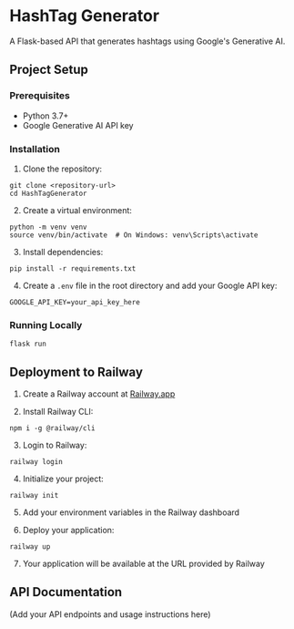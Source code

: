 # HashTag Generator

A Flask-based API that generates hashtags using Google's Generative AI.

## Project Setup

### Prerequisites

- Python 3.7+
- Google Generative AI API key

### Installation

1. Clone the repository:

```
git clone <repository-url>
cd HashTagGenerator
```

2. Create a virtual environment:

```
python -m venv venv
source venv/bin/activate  # On Windows: venv\Scripts\activate
```

3. Install dependencies:
```
pip install -r requirements.txt
```

4. Create a `.env` file in the root directory and add your Google API key:
```
GOOGLE_API_KEY=your_api_key_here
```

### Running Locally

```
flask run
```

## Deployment to Railway

1. Create a Railway account at [Railway.app](https://railway.app)

2. Install Railway CLI:
```
npm i -g @railway/cli
```

3. Login to Railway:
```
railway login
```

4. Initialize your project:
```
railway init
```

5. Add your environment variables in the Railway dashboard

6. Deploy your application:
```
railway up
```

7. Your application will be available at the URL provided by Railway

## API Documentation

(Add your API endpoints and usage instructions here)
